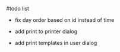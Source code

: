 #todo list

+ fix day order based on id instead of time

+ add print to printer dialog

+ add print templates in user dialog